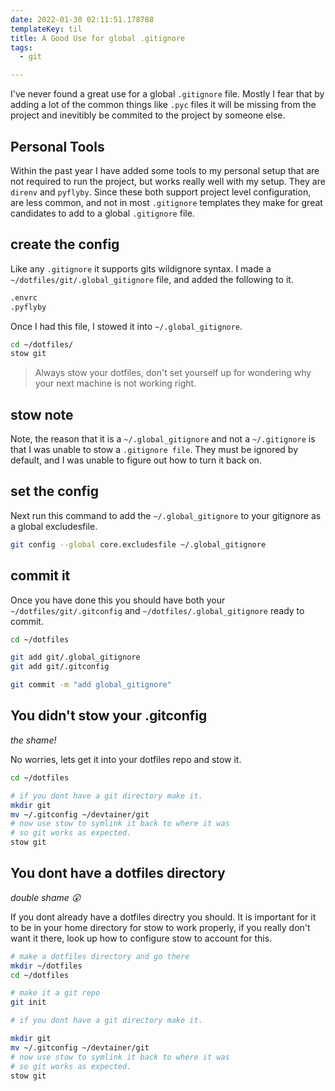 ```yaml
---
date: 2022-01-30 02:11:51.178788
templateKey: til
title: A Good Use for global .gitignore
tags:
  - git

---
```


I've never found a great use for a global `.gitignore` file.  Mostly I fear
that by adding a lot of the common things like `.pyc` files it will be missing
from the project and inevitibly be commited to the project by someone else.

## Personal Tools

Within the past year I have added some tools to my personal setup that are not
required to run the project, but works really well with my setup.  They are
`direnv` and `pyflyby`.  Since these both support project level configuration,
are less common, and not in most  `.gitignore` templates they make for great
candidates to add to a global `.gitignore` file.

## create the config

Like any `.gitignore` it supports gits wildignore syntax.  I made a
`~/dotfiles/git/.global_gitignore` file, and added the following to it.

```bash
.envrc
.pyflyby
```

Once I had this file, I stowed it into `~/.global_gitignore`.

``` bash
cd ~/dotfiles/
stow git
```

> Always stow your dotfiles, don't set yourself up for wondering why your next
> machine is not working right.

## stow note

Note, the reason that it is a `~/.global_gitignore` and not a `~/.gitignore` is
that I was unable to stow a `.gitignore file`.  They must be ignored by
default, and I was unable to figure out how to turn it back on.

## set the config

Next run this command to add the `~/.global_gitignore` to your gitignore as a
global excludesfile.

```bash
git config --global core.excludesfile ~/.global_gitignore
```

## commit it

Once you have done this you should have both your `~/dotfiles/git/.gitconfig`
and `~/dotfiles/.global_gitignore` ready to commit.

```bash
cd ~/dotfiles

git add git/.global_gitignore
git add git/.gitconfig

git commit -m "add global_gitignore"
```

## You didn't stow your .gitconfig

_the shame!_

No worries, lets get it into your dotfiles repo and stow it.

```bash
cd ~/dotfiles

# if you dont have a git directory make it.
mkdir git
mv ~/.gitconfig ~/devtainer/git
# now use stow to symlink it back to where it was
# so git works as expected.
stow git
```

## You dont have a dotfiles directory

_double shame 😲_

If you dont already have a dotfiles directry you should.  It is important for
it to be in your home directory for stow to work properly, if you really don't
want it there, look up how to configure stow to account for this.

```bash
# make a dotfiles directory and go there
mkdir ~/dotfiles
cd ~/dotfiles

# make it a git repo
git init

# if you dont have a git directory make it.

mkdir git
mv ~/.gitconfig ~/devtainer/git
# now use stow to symlink it back to where it was
# so git works as expected.
stow git
```
